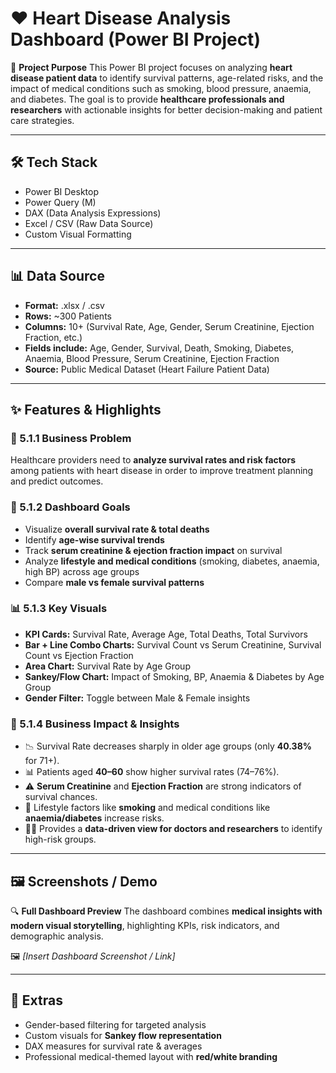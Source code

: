 # ❤️ Heart Disease Analysis Dashboard (Power BI Project)

📌 **Project Purpose**
This Power BI project focuses on analyzing **heart disease patient data** to identify survival patterns, age-related risks, and the impact of medical conditions such as smoking, blood pressure, anaemia, and diabetes. The goal is to provide **healthcare professionals and researchers** with actionable insights for better decision-making and patient care strategies.

---

## 🛠️ Tech Stack

* Power BI Desktop
* Power Query (M)
* DAX (Data Analysis Expressions)
* Excel / CSV (Raw Data Source)
* Custom Visual Formatting

---

## 📊 Data Source

* **Format:** .xlsx / .csv
* **Rows:** \~300 Patients
* **Columns:** 10+ (Survival Rate, Age, Gender, Serum Creatinine, Ejection Fraction, etc.)
* **Fields include:** Age, Gender, Survival, Death, Smoking, Diabetes, Anaemia, Blood Pressure, Serum Creatinine, Ejection Fraction
* **Source:** Public Medical Dataset (Heart Failure Patient Data)

---

## ✨ Features & Highlights

### 🧩 5.1.1 Business Problem

Healthcare providers need to **analyze survival rates and risk factors** among patients with heart disease in order to improve treatment planning and predict outcomes.

### 🎯 5.1.2 Dashboard Goals

* Visualize **overall survival rate & total deaths**
* Identify **age-wise survival trends**
* Track **serum creatinine & ejection fraction impact** on survival
* Analyze **lifestyle and medical conditions** (smoking, diabetes, anaemia, high BP) across age groups
* Compare **male vs female survival patterns**

### 📊 5.1.3 Key Visuals

* **KPI Cards:** Survival Rate, Average Age, Total Deaths, Total Survivors
* **Bar + Line Combo Charts:** Survival Count vs Serum Creatinine, Survival Count vs Ejection Fraction
* **Area Chart:** Survival Rate by Age Group
* **Sankey/Flow Chart:** Impact of Smoking, BP, Anaemia & Diabetes by Age Group
* **Gender Filter:** Toggle between Male & Female insights

### 💼 5.1.4 Business Impact & Insights

* 📉 Survival Rate decreases sharply in older age groups (only **40.38%** for 71+).
* 📊 Patients aged **40–60** show higher survival rates (74–76%).
* ⚠️ **Serum Creatinine** and **Ejection Fraction** are strong indicators of survival chances.
* 🚬 Lifestyle factors like **smoking** and medical conditions like **anaemia/diabetes** increase risks.
* 👩‍⚕️ Provides a **data-driven view for doctors and researchers** to identify high-risk groups.

---

## 🖼️ Screenshots / Demo

🔍 **Full Dashboard Preview**
The dashboard combines **medical insights with modern visual storytelling**, highlighting KPIs, risk indicators, and demographic analysis.

🖼️ *\[Insert Dashboard Screenshot / Link]*

---

## 📎 Extras

* Gender-based filtering for targeted analysis
* Custom visuals for **Sankey flow representation**
* DAX measures for survival rate & averages
* Professional medical-themed layout with **red/white branding**

